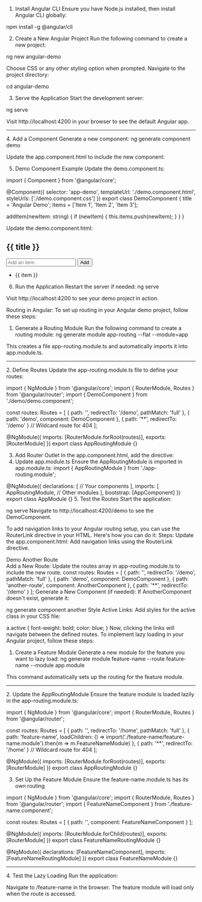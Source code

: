 1. Install Angular CLI
Ensure you have Node.js installed, then install Angular CLI globally:

npm install -g @angular/cli

2. Create a New Angular Project
Run the following command to create a new project:

ng new angular-demo

Choose CSS or any other styling option when prompted.
Navigate to the project directory:

cd angular-demo

3. Serve the Application
Start the development server:

ng serve

Visit http://localhost:4200 in your browser to see the default Angular app.

<hr></hr>
4. Add a Component
Generate a new component:
ng generate component demo

Update the app.component.html to include the new component:

<app-demo></app-demo>

5. Demo Component Example
Update the demo.component.ts:

import { Component } from '@angular/core';

@Component({
  selector: 'app-demo',
  templateUrl: './demo.component.html',
  styleUrls: ['./demo.component.css']
})
export class DemoComponent {
  title = 'Angular Demo';
  items = ['Item 1', 'Item 2', 'Item 3'];

  addItem(newItem: string) {
    if (newItem) {
      this.items.push(newItem);
    }
  }
}

Update the demo.component.html:
<h2>{{ title }}</h2>
<input #newItem type="text" placeholder="Add an item" />
<button (click)="addItem(newItem.value); newItem.value=''">Add</button>
<ul>
  <li *ngFor="let item of items">{{ item }}</li>
</ul>

6. Run the Application
Restart the server if needed:
ng serve

Visit http://localhost:4200 to see your demo project in action.

Routing in Angular:
To set up routing in your Angular demo project, follow these steps:
1. Generate a Routing Module
Run the following command to create a routing module:
ng generate module app-routing --flat --module=app

This creates a file app-routing.module.ts and automatically imports it into app.module.ts.

<hr></hr>
2. Define Routes
Update the app-routing.module.ts file to define your routes:

import { NgModule } from '@angular/core';
import { RouterModule, Routes } from '@angular/router';
import { DemoComponent } from './demo/demo.component';

const routes: Routes = [
  { path: '', redirectTo: '/demo', pathMatch: 'full' },
  { path: 'demo', component: DemoComponent },
  { path: '**', redirectTo: '/demo' } // Wildcard route for 404
];

@NgModule({
  imports: [RouterModule.forRoot(routes)],
  exports: [RouterModule]
})
export class AppRoutingModule {}

3. Add Router Outlet
In the app.component.html, add the <router-outlet> directive:
4. Update app.module.ts
Ensure the AppRoutingModule is imported in app.module.ts:
import { AppRoutingModule } from './app-routing.module';

@NgModule({
  declarations: [
    // Your components
  ],
  imports: [
    AppRoutingModule,
    // Other modules
  ],
  bootstrap: [AppComponent]
})
export class AppModule {}
5. Test the Routes
Start the application:

ng serve
Navigate to http://localhost:4200/demo to see the DemoComponent.

To add navigation links to your Angular routing setup, you can use the RouterLink directive in your HTML. Here's how you can do it:
Steps:
Update the app.component.html: Add navigation links using the RouterLink directive.
<nav>
  <a routerLink="/demo" routerLinkActive="active">Demo</a>
  <a routerLink="/another-route" routerLinkActive="active">Another Route</a>
</nav>
<router-outlet></router-outlet>
Add a New Route: Update the routes array in app-routing.module.ts to include the new route.
const routes: Routes = [
  { path: '', redirectTo: '/demo', pathMatch: 'full' },
  { path: 'demo', component: DemoComponent },
  { path: 'another-route', component: AnotherComponent },
  { path: '**', redirectTo: '/demo' }
];
Generate a New Component (if needed): If AnotherComponent doesn't exist, generate it:

ng generate component another
Style Active Links: Add styles for the active class in your CSS file:


a.active {
  font-weight: bold;
  color: blue;
}
Now, clicking the links will navigate between the defined routes.
To implement lazy loading in your Angular project, follow these steps:

1. Create a Feature Module
Generate a new module for the feature you want to lazy load:
ng generate module feature-name --route feature-name --module app.module

This command automatically sets up the routing for the feature module.

<hr></hr>
2. Update the AppRoutingModule
Ensure the feature module is loaded lazily in the app-routing.module.ts:

import { NgModule } from '@angular/core';
import { RouterModule, Routes } from '@angular/router';

const routes: Routes = [
  { path: '', redirectTo: '/home', pathMatch: 'full' },
  { path: 'feature-name', loadChildren: () => import('./feature-name/feature-name.module').then(m => m.FeatureNameModule) },
  { path: '**', redirectTo: '/home' } // Wildcard route for 404
];

@NgModule({
  imports: [RouterModule.forRoot(routes)],
  exports: [RouterModule]
})
export class AppRoutingModule {}

3. Set Up the Feature Module
Ensure the feature-name.module.ts has its own routing

import { NgModule } from '@angular/core';
import { RouterModule, Routes } from '@angular/router';
import { FeatureNameComponent } from './feature-name.component';

const routes: Routes = [
  { path: '', component: FeatureNameComponent }
];

@NgModule({
  imports: [RouterModule.forChild(routes)],
  exports: [RouterModule]
})
export class FeatureNameRoutingModule {}

@NgModule({
  declarations: [FeatureNameComponent],
  imports: [FeatureNameRoutingModule]
})
export class FeatureNameModule {}

<hr></hr>
4. Test the Lazy Loading
Run the application:

Navigate to /feature-name in the browser. The feature module will load only when the route is accessed.































